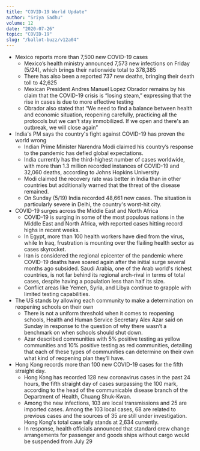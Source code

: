 ```yaml
---
title: "COVID-19 World Update"
author: "Sriya Sadhu"
volume: 12
date: "2020-07-26"
topic: "COVID-19"
slug: "/ballot-buzz/v12a04"
---
```


* Mexico reports more than 7,500 new COVID-19 cases
    + Mexico’s health ministry announced 7,573 new infections on Friday (5/24), which brings their nationwide total to 378,385
    + There has also been a reported 737 new deaths, bringing their death toll to 42,625
    + Mexican President Andres Manuel Lopez Obrador remains by his claim that the COVID-19 crisis is “losing steam,” expressing that the rise in cases is due to more effective testing
    + Obrador also stated that “We need to find a balance between health and economic situation, reopening carefully, practicing all the protocols but we can't stay immobilized. If we open and there's an outbreak, we will close again”
* India's PM says the country's fight against COVID-19 has proven the world wrong
    + Indian Prime Minister Narendra Modi claimed his country’s response to the pandemic has defied global expectations.
    + India currently has the third-highest number of cases worldwide, with more than 1.3 million recorded instances of COVID-19 and 32,060 deaths, according to Johns Hopkins University
    + Modi claimed the recovery rate was better in India than in other countries but additionally warned that the threat of the disease remained. 
    + On Sunday (5/19) India recorded 48,661 new cases. The situation is particularly severe in Delhi, the country's worst-hit city.
* COVID-19 surges across the Middle East and North Africa
    + COVID-19 is surging in some of the most populous nations in the Middle East and North Africa, with reported cases hitting record highs in recent weeks.
    + In Egypt, more than 100 health workers have died from the virus, while In Iraq, frustration is mounting over the flailing health sector as cases skyrocket.
    + Iran is considered the regional epicenter of the pandemic where COVID-19 deaths have soared again after the initial surge several months ago subsided. Saudi Arabia, one of the Arab world's richest countries, is not far behind its regional arch-rival in terms of total cases, despite having a population less than half its size.
    + Conflict areas like Yemen, Syria, and Libya continue to grapple with limited testing capabilities.
* The US stands by allowing each community to make a determination on reopening schools on their own
    + There is not a uniform threshold when it comes to reopening schools, Health and Human Service Secretary Alex Azar said on Sunday in response to the question of why there wasn’t a benchmark on when schools should shut down.
    + Azar described communities with 5% positive testing as yellow communities and 10% positive testing as red communities, detailing that each of these types of communities can determine on their own what kind of reopening plan they’ll have.
* Hong Kong records more than 100 new COVID-19 cases for the fifth straight day.
    + Hong Kong has recorded 128 new coronavirus cases in the past 24 hours, the fifth straight day of cases surpassing the 100 mark, according to the head of the communicable disease branch of the Department of Health, Chuang Shuk-Kwan.
    + Among the new infections, 103 are local transmissions and 25 are imported cases. Among the 103 local cases, 68 are related to previous cases and the sources of 35 are still under investigation. Hong Kong's total case tally stands at 2,634 currently.
    + In response, health officials announced that standard crew change arrangements for passenger and goods ships without cargo would be suspended from July 29